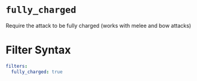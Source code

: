 # `fully_charged`

Require the attack to be fully charged (works with melee and bow attacks)

# Filter Syntax
```yaml
filters:
  fully_charged: true
```
